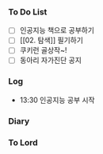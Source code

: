 ### To Do List
- [ ] 인공지능 책으로 공부하기 
- [ ] [[02. 탐색]] 필기하기
- [ ] 쿠키런 골상작~!
- [ ] 동아리 자가진단 공지
### Log
- 13:30 인공지능 공부 시작
### Diary

### To Lord
